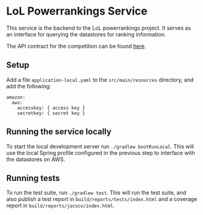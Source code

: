 # LoL Powerrankings Service

This service is the backend to the LoL powerrankings project.  It serves as an interface for querying the datastores for ranking information.

The API contract for the competition can be found [here](https://docs.google.com/document/d/1Klodp4YqE6bIOES026ecmNb_jS5IOntRqLv5EmDAXyc/edit).


## Setup
Add a file `application-local.yaml` to the `src/main/resources` directory, and add the following:

```
amazon:
  aws:
    accesskey: { access key }
    secretkey: { secret key }
```

## Running the service locally
To start the local development server run `./gradlew bootRunLocal`.  This will use the local Spring profile configured in the previous step to interface with the datastores on AWS.

## Running tests
To run the test suite, run `./gradlew test`.  This will run the test suite, and also publish a test report in `build/reports/tests/index.html` and a coverage report in `build/reports/jacoco/index.html`.